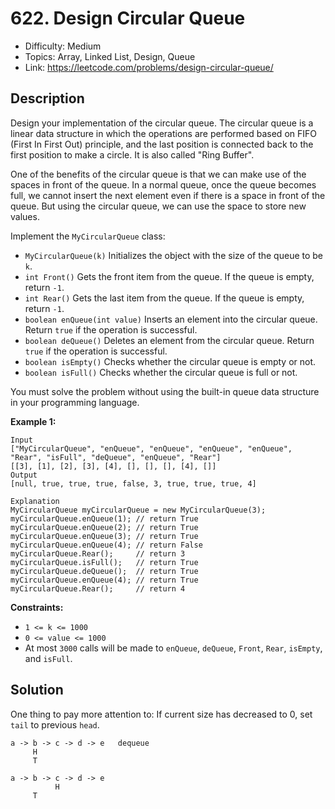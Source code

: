 # 622. Design Circular Queue

- Difficulty: Medium
- Topics: Array, Linked List, Design, Queue
- Link: https://leetcode.com/problems/design-circular-queue/

## Description

Design your implementation
of the circular queue. The circular queue is a linear data structure in
which the operations are performed based on FIFO (First In First Out)
principle, and the last position is connected back to the first position
to make a circle. It is also called "Ring Buffer".

One of the benefits of the circular queue is that we can make use of
the spaces in front of the queue. In a normal queue, once the queue
becomes full, we cannot insert the next element even if there is a space
in front of the queue. But using the circular queue, we can use the
space to store new values.

Implement the `MyCircularQueue` class:

- `MyCircularQueue(k)` Initializes the object with the size of the queue to be `k`.
- `int Front()` Gets the front item from the queue. If the queue is empty, return `-1`.
- `int Rear()` Gets the last item from the queue. If the queue is empty, return `-1`.
- `boolean enQueue(int value)` Inserts an element into the circular queue. Return `true` if the operation is successful.
- `boolean deQueue()` Deletes an element from the circular queue. Return `true` if the operation is successful.
- `boolean isEmpty()` Checks whether the circular queue is empty or not.
- `boolean isFull()` Checks whether the circular queue is full or not.

You must solve the problem without using the built-in queue data structure in your programming language.

**Example 1:**

```
Input
["MyCircularQueue", "enQueue", "enQueue", "enQueue", "enQueue", "Rear", "isFull", "deQueue", "enQueue", "Rear"]
[[3], [1], [2], [3], [4], [], [], [], [4], []]
Output
[null, true, true, true, false, 3, true, true, true, 4]

Explanation
MyCircularQueue myCircularQueue = new MyCircularQueue(3);
myCircularQueue.enQueue(1); // return True
myCircularQueue.enQueue(2); // return True
myCircularQueue.enQueue(3); // return True
myCircularQueue.enQueue(4); // return False
myCircularQueue.Rear();     // return 3
myCircularQueue.isFull();   // return True
myCircularQueue.deQueue();  // return True
myCircularQueue.enQueue(4); // return True
myCircularQueue.Rear();     // return 4
```

**Constraints:**

- `1 <= k <= 1000`
- `0 <= value <= 1000`
- At most `3000` calls will be made to `enQueue`, `deQueue`, `Front`, `Rear`, `isEmpty`, and `isFull`.

## Solution

One thing to pay more attention to: If current size has decreased to 0, set `tail` to previous `head`.

```text
a -> b -> c -> d -> e   dequeue
     H
     T

a -> b -> c -> d -> e
          H
     T
```
